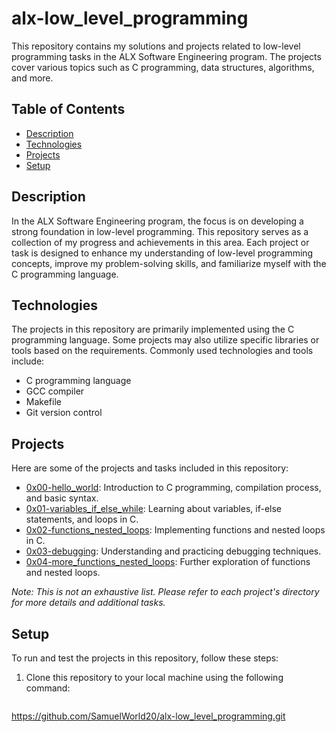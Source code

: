 # alx-low_level_programming

This repository contains my solutions and projects related to low-level programming tasks in the ALX Software Engineering program. The projects cover various topics such as C programming, data structures, algorithms, and more.

## Table of Contents

- [Description](#description)
- [Technologies](#technologies)
- [Projects](#projects)
- [Setup](#setup)

## Description

In the ALX Software Engineering program, the focus is on developing a strong foundation in low-level programming. This repository serves as a collection of my progress and achievements in this area. Each project or task is designed to enhance my understanding of low-level programming concepts, improve my problem-solving skills, and familiarize myself with the C programming language.

## Technologies

The projects in this repository are primarily implemented using the C programming language. Some projects may also utilize specific libraries or tools based on the requirements. Commonly used technologies and tools include:

- C programming language
- GCC compiler
- Makefile
- Git version control

## Projects

Here are some of the projects and tasks included in this repository:

- [0x00-hello_world](./0x00-hello_world): Introduction to C programming, compilation process, and basic syntax.
- [0x01-variables_if_else_while](./0x01-variables_if_else_while): Learning about variables, if-else statements, and loops in C.
- [0x02-functions_nested_loops](./0x02-functions_nested_loops): Implementing functions and nested loops in C.
- [0x03-debugging](./0x03-debugging): Understanding and practicing debugging techniques.
- [0x04-more_functions_nested_loops](./0x04-more_functions_nested_loops): Further exploration of functions and nested loops.

_Note: This is not an exhaustive list. Please refer to each project's directory for more details and additional tasks._

## Setup

To run and test the projects in this repository, follow these steps:

1. Clone this repository to your local machine using the following command:

   ```bash
  https://github.com/SamuelWorld20/alx-low_level_programming.git

